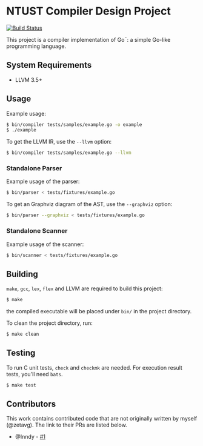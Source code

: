 NTUST Compiler Design Project
=============================

[![Build Status](https://travis-ci.org/zetavg/NTUST-1052-Compiler-Design.svg?branch=master)](https://travis-ci.org/zetavg/NTUST-1052-Compiler-Design)

This project is a compiler implementation of Go¯:
a simple Go-like programming language.


System Requirements
-------------------

- LLVM 3.5+


Usage
-----

Example usage:

```bash
$ bin/compiler tests/samples/example.go -o example
$ ./example
```

To get the LLVM IR, use the `--llvm` option:

```bash
$ bin/compiler tests/samples/example.go --llvm
```

### Standalone Parser

Example usage of the parser:

```bash
$ bin/parser < tests/fixtures/example.go
```

To get an Graphviz diagram of the AST, use the `--graphviz` option:

```bash
$ bin/parser --graphviz < tests/fixtures/example.go
```

### Standalone Scanner

Example usage of the scanner:

```bash
$ bin/scanner < tests/fixtures/example.go
```


Building
--------

`make`, `gcc`, `lex`, `flex` and LLVM are required to build this project:

```bash
$ make
```

the compiled executable will be placed under `bin/` in the project directory.

To clean the project directory, run:

```bash
$ make clean
```


Testing
-------

To run C unit tests, `check` and `checkmk` are needed.
For execution result tests, you'll need `bats`.

```bash
$ make test
```


Contributors
------------

This work contains contributed code that are not originally written by myself (@zetavg). The link to their PRs are listed below.

- @Inndy - [#1](https://github.com/zetavg/NTUST-1052-Compiler-Design/pull/1)
